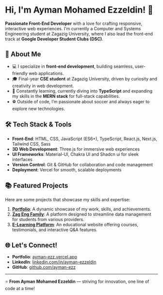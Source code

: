 # Hi, I'm Ayman Mohamed Ezzeldin! 💚

**Passionate Front-End Developer** with a love for crafting responsive, interactive web experiences. I'm currently a Computer and Systems Engineering student at Zagazig University, where I also lead the front-end track at **Google Developer Student Clubs (DSC)**.

## 🚀 About Me

- 💻 I specialize in **front-end development**, building seamless, user-friendly web applications.
- 🎓 Final-year **CSE student** at Zagazig University, driven by curiosity and creativity in web development.
- 🌱 Constantly learning, currently diving into **TypeScript** and expanding my skills in the **MERN stack** for full-stack capabilities.
- ⚽ Outside of code, I’m passionate about soccer and always eager to explore new technologies.

## 🛠️ Tech Stack & Tools

- **Front-End**: HTML, CSS, JavaScript (ES6+), TypeScript, React.js, Next.js, Tailwind CSS, Sass
- **3D Web Development**: Three.js for immersive web experiences
- **UI Frameworks**: Material-UI, Chakra UI and Shadcn ui for sleek interfaces
- **Version Control**: Git & GitHub for collaboration and code management
- **Deployment**: Vercel for smooth, scalable deployments

## 📚 Featured Projects

Here are some projects that showcase my skills and expertise:

1. **[Portfolio](https://ayman-ezz.vercel.app/)**: A dynamic showcase of my work, skills, and achievements.
2. **[Zag Eng Family](https://zag-eng-family.vercel.app/)**: A platform designed to streamline data management for students from various providers.
3. **[E-Learning Platform](https://e-learning-app-six.vercel.app/)**: An educational website offering courses, testimonials, and interactive Q&A features.

## 🌐 Let's Connect!

- **Portfolio**: [ayman-ezz.vercel.app](https://ayman-ezz.vercel.app/)
- **LinkedIn**: [linkedin.com/in/ayman-ezzeldin](https://linkedin.com/in/ayman-ezzeldin)
- **GitHub**: [github.com/ayman-ezz](https://github.com/ayman-ezz)

---

⭐️ **From Ayman Mohamed Ezzeldin** — striving for innovation, one line of code at a time!
